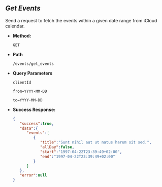 *Get Events*
----
  Send a request to fetch the events within a given date range from iCloud calendar.

* **Method:**

  `GET`
  
* **Path**

  `/events/get_events`
  
* **Query Parameters**
   
   `clientId`
   
   `from=YYYY-MM-DD`
   
   `to=YYYY-MM-DD`

* **Success Response:**
    
    ```json
    {
       "success":true,
       "data":{
          "events":[
             {
                "title":"Sunt nihil aut ut natus harum sit sed.",
                "allDay":false,
                "start":"1997-04-22T23:39:49+02:00",
                "end":"1997-04-22T23:39:49+02:00"
             }
          ]
       },
       "error":null
    }
    ```